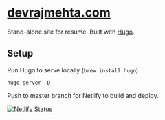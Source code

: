 # [devrajmehta.com](https://devrajmehta.com)

Stand-alone site for resume. Built with [Hugo](gohugo.io).

## Setup

Run Hugo to serve locally (`brew install hugo`)

```
hugo server -D
```

Push to master branch for Netlify to build and deploy.

[![Netlify Status](https://api.netlify.com/api/v1/badges/7464c64c-03c9-4c67-ba77-4ad9003b8071/deploy-status)](https://app.netlify.com/sites/devrajmehta/deploys)
